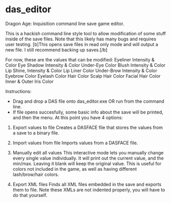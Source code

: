 # das_editor
Dragon Age: Inquisition command line save game editor.

This is a hackish command line style tool to allow modification of some stuff inside of the save files. Note that this likely has many bugs and requires user testing. [b]This opens save files in read only mode and will output a new file. I still recommend backing up saves.[/b]

For now, these are the values that can be modified:
	Eyeliner Intensity & Color
	Eye Shadow Intensity & Color
	Under-Eye Color
	Blush Intensity & Color
	Lip Shine, Intensity & Color
	Lip Liner Color
	Under-Brow Intensity & Color
	Eyebrow Color
	Eyelash Color
	Hair Color
	Scalp Hair Color
	Facial Hair Color
	Inner & Outer Iris Color

Instructions:
- Drag and drop a DAS file onto das_editor.exe OR run from the command line.
- If file opens succesfully, some basic info about the save will be printed, and then the menu. At this point you have 4 options:

1) Export values to file
	Creates a DASFACE file that stores the values from a save to a binary file.

2) Import values from file
	Imports values from a DASFACE file.

3) Manually edit all values
	This interactive mode lets you manually change every single value individually. It will print out the current value, and the min/max. Leaving it blank will keep the original value. This is useful for colors not included in the game, as well as having different lash/brow/hair colors.

4) Export XML files
	Finds all XML files embedded in the save and exports them to file. Note these XMLs are not indented properly, you will have to do that yourself.
